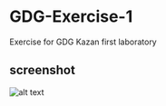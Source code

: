 # GDG-Exercise-1
Exercise for GDG Kazan first laboratory

## screenshot
![alt text][logo]

[logo]: https://raw.github.com/malinich/GDG-Exercise-1/master/store-assets/Screenshot.png